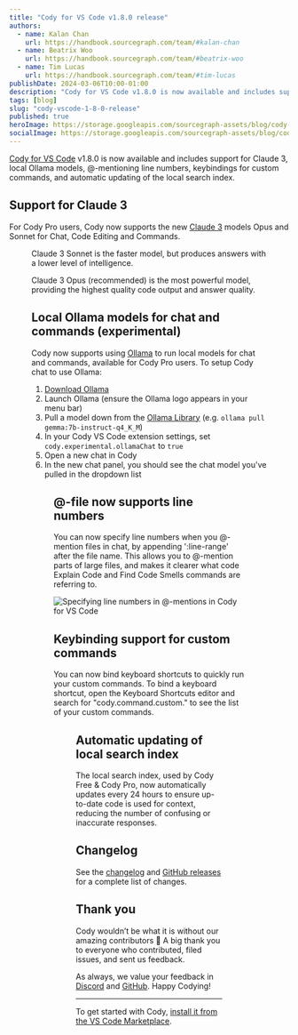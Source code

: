 ```yaml
---
title: "Cody for VS Code v1.8.0 release"
authors:
  - name: Kalan Chan
    url: https://handbook.sourcegraph.com/team/#kalan-chan
  - name: Beatrix Woo
    url: https://handbook.sourcegraph.com/team/#beatrix-woo
  - name: Tim Lucas
    url: https://handbook.sourcegraph.com/team/#tim-lucas
publishDate: 2024-03-06T10:00-01:00
description: "Cody for VS Code v1.8.0 is now available and includes support for Claude 3, local Ollama models, @-mentioning line numbers, keybindings for custom commands, and automatic updating of the local search index."
tags: [blog]
slug: "cody-vscode-1-8-0-release"
published: true
heroImage: https://storage.googleapis.com/sourcegraph-assets/blog/cody-vscode-1.8.0/cody-vscode-1.8.0-og-image.png
socialImage: https://storage.googleapis.com/sourcegraph-assets/blog/cody-vscode-1.8.0/cody-vscode-1.8.0-og-image.png
--- 
```


[Cody for VS Code](https://marketplace.visualstudio.com/items?itemName=sourcegraph.cody-ai) v1.8.0 is now available and includes support for Claude 3, local Ollama models, @-mentioning line numbers, keybindings for custom commands, and automatic updating of the local search index.


## Support for Claude 3

For Cody Pro users, Cody now supports the new [Claude 3](https://www.anthropic.com/news/claude-3-family) models Opus and Sonnet for Chat, Code Editing and Commands.

<Figure
  src="https://storage.googleapis.com/sourcegraph-assets/blog/cody-vscode-1.8.0/claude3-2.png"
  alt="Choosing Claude 3 Opus in Cody for VS Code Chat"
/>

Claude 3 Sonnet is the faster model, but produces answers with a lower level of intelligence.

Claude 3 Opus (recommended) is the most powerful model, providing the highest quality code output and answer quality.

## Local Ollama models for chat and commands (experimental)

Cody now supports using [Ollama](https://ollama.com) to run local models for chat and commands, available for Cody Pro users. To setup Cody chat to use Ollama:

1. [Download Ollama](https://ollama.com/download)
2. Launch Ollama (ensure the Ollama logo appears in your menu bar)
3. Pull a model down from the [Ollama Library](https://ollama.com/library) (e.g. `ollama pull gemma:7b-instruct-q4_K_M`)
4. In your Cody VS Code extension settings, set `cody.experimental.ollamaChat` to `true`
5. Open a new chat in Cody
6. In the new chat panel, you should see the chat model you've pulled in the dropdown list

<Figure
  src="https://storage.googleapis.com/sourcegraph-assets/blog/cody-vscode-1.8.0/localollama.png"
  alt="Choosing an Ollama model in Cody for VS Code Chat"
/>

## @-file now supports line numbers

You can now specify line numbers when you @-mention files in chat, by appending ':line-range' after the file name. This allows you to @-mention parts of large files, and makes it clearer what code Explain Code and Find Code Smells commands are referring to.

![Specifying line numbers in @-mentions in Cody for VS Code](https://storage.googleapis.com/sourcegraph-assets/blog/cody-vscode-1.8.0/@file-line-numbers.gif)

## Keybinding support for custom commands

You can now bind keyboard shortcuts to quickly run your custom commands. To bind a keyboard shortcut, open the Keyboard Shortcuts editor and search for "cody.command.custom." to see the list of your custom commands.

<Figure
  src="https://storage.googleapis.com/sourcegraph-assets/blog/cody-vscode-1.8.0/keybindings.png"
  alt="Setting custom command keybindings in Cody for VS Code"
/>

## Automatic updating of local search index

The local search index, used by Cody Free & Cody Pro, now automatically updates every 24 hours to ensure up-to-date code is used for context, reducing the number of confusing or inaccurate responses.

## Changelog

See the [changelog](https://github.com/sourcegraph/cody/releases/tag/vscode-v1.8.0) and [GitHub releases](https://github.com/sourcegraph/cody/releases) for a complete list of changes.


## Thank you

Cody wouldn’t be what it is without our amazing contributors 💖 A big thank you to everyone who contributed, filed issues, and sent us feedback.

As always, we value your feedback in [Discord](https://discord.com/servers/sourcegraph-969688426372825169) and [GitHub](https://github.com/sourcegraph/cody/discussions). Happy Codying!


<hr style={{marginTop:"2rem",marginBottom:"2rem"}} />

To get started with Cody, [install it from the VS Code Marketplace](https://marketplace.visualstudio.com/items?itemName=sourcegraph.cody-ai).

